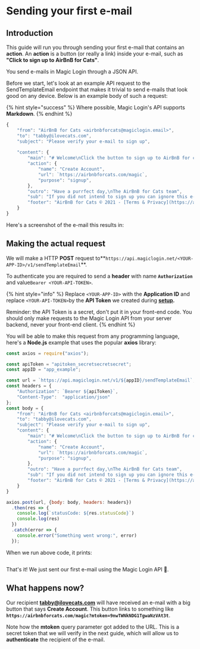 # Sending your first e-mail

## Introduction

This guide will run you through sending your first e-mail that contains an **action**. An **action** is a button \(or really a link\) inside your e-mail, such as **"Click to sign up to AirBnB for Cats"**.

You send e-mails in Magic Login through a JSON API. 

Before we start, let's look at an example API request to the SendTemplateEmail endpoint that makes it trivial to send e-mails that look good on any device. Below is an example body of such a request:

{% hint style="success" %}
Where possible, Magic Login's API supports **Markdown**.
{% endhint %}

```javascript
{
    "from": "AirBnB for Cats <airbnbforcats@magiclogin.email>",
    "to": "tabby@ilovecats.com",
    "subject": "Please verify your e-mail to sign up",
    
    "content": {
        "main": "# Welcome\nClick the button to sign up to AirBnB for cats.",
        "action": {
            "name": "Create Account",
            "url": `https://airbnbforcats.com/magic`,
            "purpose": "signup",
        },
        "outro": "Have a purrfect day,\nThe AirBnB for Cats team",
        "sub": "If you did not intend to sign up you can ignore this e-mail.",
        "footer": "AirBnB for Cats © 2021 - [Terms & Privacy](https://airbnbforcats.com/terms)"
    }
}
```

Here's a screenshot of the e-mail this results in:



## **Making the actual request**

We will make a HTTP **POST** request to**`https://api.magiclogin.net/<YOUR-APP-ID>/v1/sendTemplateEmail`**.

To authenticate you are required to send a **header** with name **`Authorization`** and value`Bearer <YOUR-API-TOKEN>`.

{% hint style="info" %}
Replace `<YOUR-APP-ID>` with the **Application ID** and replace `<YOUR-API-TOKEN>`by the **API Token** we created during [**setup**](setting-up.md#creating-an-application)**.**

Reminder: the API Token is a secret, don't put it in your front-end code. You should only make requests to the Magic Login API from your server backend, never your front-end client.
{% endhint %}

You will be able to make this request from any programming language, here's a **Node.js** example that uses the popular **axios** library:

```javascript
const axios = require("axios");

const apiToken = "apitoken_secretsecretsecret";
const appID = "app_example";

const url = `https://api.magiclogin.net/v1/${appID}/sendTemplateEmail`;
const headers = {
    "Authorization": `Bearer ${apiToken}`,
    "Content-Type":  "application/json"
};
const body = {
    "from": "AirBnB for Cats <airbnbforcats@magiclogin.email>",
    "to": "tabby@ilovecats.com",
    "subject": "Please verify your e-mail to sign up",
    "content": {
        "main": "# Welcome\nClick the button to sign up to AirBnB for cats.",
        "action": {
            "name": "Create Account",
            "url": `https://airbnbforcats.com/magic`,
            "purpose": "signup",
        },
        "outro": "Have a purrfect day,\nThe AirBnB for Cats team",
        "sub": "If you did not intend to sign up you can ignore this e-mail.",
        "footer": "AirBnB for Cats © 2021 - [Terms & Privacy](https://airbnbforcats.com/terms)"
    }
}

axios.post(url, {body: body, headers: headers})
  .then(res => {
    console.log(`statusCode: ${res.statusCode}`)
    console.log(res)
  })
  .catch(error => {
    console.error("Something went wrong:", error)
  });
```

When we run above code, it prints:

```text

```

That's it! We just sent our first e-mail using the Magic Login API 🎉.

## What happens now?

Our recipient **tabby@ilovecats.com** will have received an e-mail with a big button that says **Create Account**. This button links to something like **`https://airbnbforcats.com/magic?mtoken=9nwTWNkNDG1TgwaNzVAt3t`**.

  
Note how the **mtoken** query parameter got added to the URL. This is a secret token that we will verify in the next guide, which will allow us to **authenticate** the recipient of the e-mail.



